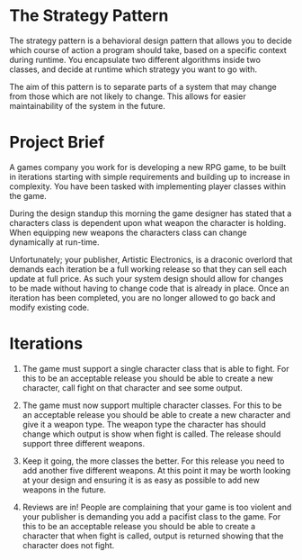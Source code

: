 # The Strategy Pattern

The strategy pattern is a behavioral design pattern that allows you to decide which course of action a program should take, based on a specific context during runtime. You encapsulate two different algorithms inside two classes, and decide at runtime which strategy you want to go with.

The aim of this pattern is to separate parts of a system that may change from those which are not likely to change. This allows for easier maintainability of the system in the future.

# Project Brief

A games company you work for is developing a new RPG game, to be built in iterations starting with simple requirements and building up to increase in complexity. You have been tasked with implementing player classes within the game. 

During the design standup this morning the game designer has stated that a characters class is dependent upon what weapon the character is holding. When equipping new weapons the characters class can change dynamically at run-time.

Unfortunately; your publisher, Artistic Electronics, is a draconic overlord that demands each iteration be a full working release so that they can sell each update at full price. As such your system design should allow for changes to be made without having to change code that is already in place. Once an iteration has been completed, you are no longer allowed to go back and modify existing code.

# Iterations

1. The game must support a single character class that is able to fight. For this to be an acceptable release you should be able to create a new character, call fight on that character and see some output.

2. The game must now support multiple character classes. For this to be an acceptable release you should be able to create a new character and give it a weapon type. The weapon type the character has should change which output is show when fight is called. The release should support three different weapons.

3. Keep it going, the more classes the better. For this release you need to add another five different weapons. At this point it may be worth looking at your design and ensuring it is as easy as possible to add new weapons in the future.

4. Reviews are in! People are complaining that your game is too violent and your publisher is demanding you add a pacifist class to the game. For this to be an acceptable release you should be able to create a character that when fight is called, output is returned showing that the character does not fight.
